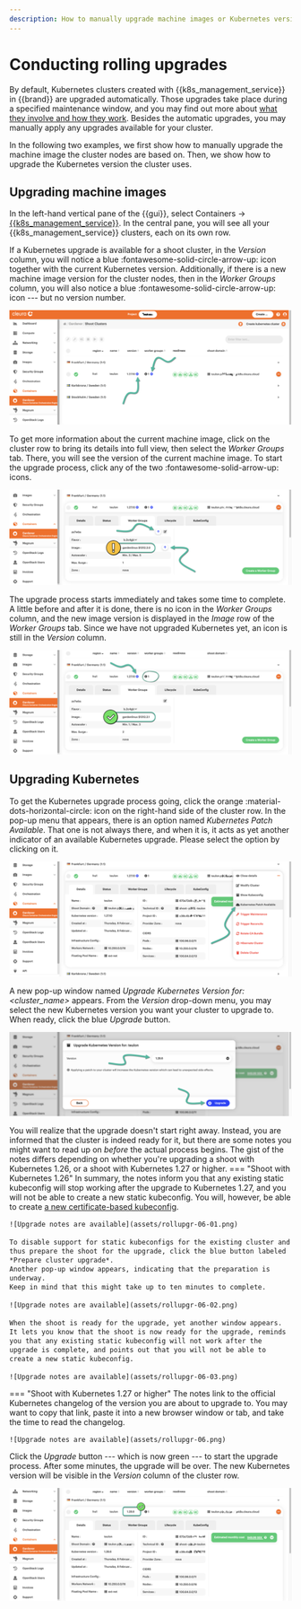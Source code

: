 ```yaml
---
description: How to manually upgrade machine images or Kubernetes versions for Gardener clusters
---
```

# Conducting rolling upgrades

By default, Kubernetes clusters created with {{k8s_management_service}} in {{brand}} are upgraded automatically.
Those upgrades take place during a specified maintenance window, and you may find out more about [what they involve and how they work](../../../background/kubernetes/gardener/autoupgrades.md).
Besides the automatic upgrades, you may manually apply any upgrades available for your cluster.

In the following two examples, we first show how to manually upgrade the machine image the cluster nodes are based on.
Then, we show how to upgrade the Kubernetes version the cluster uses.

## Upgrading machine images

In the left-hand vertical pane of the {{gui}}, select Containers → [{{k8s_management_service}}](https://{{gui_domain}}/containers/gardener).
In the central pane, you will see all your {{k8s_management_service}} clusters, each on its own row.

If a Kubernetes upgrade is available for a shoot cluster, in the *Version* column, you will notice a blue :fontawesome-solid-circle-arrow-up: icon together with the current Kubernetes version.
Additionally, if there is a new machine image version for the cluster nodes, then in the *Worker Groups* column, you will also notice a blue :fontawesome-solid-circle-arrow-up: icon --- but no version number.

![Garden Linux and Kubernetes upgrades available](assets/rollupgr-01.png)

To get more information about the current machine image, click on the cluster row to bring its details into full view, then select the *Worker Groups* tab.
There, you will see the version of the current machine image.
To start the upgrade process, click any of the two :fontawesome-solid-arrow-up: icons.

![About to start Garden Linux upgrade](assets/rollupgr-02.png)

The upgrade process starts immediately and takes some time to complete.
A little before and after it is done, there is no icon in the *Worker Groups* column, and the new image version is displayed in the
*Image* row of the *Worker Groups* tab.
Since we have not upgraded Kubernetes yet, an icon is still in the *Version* column.

![Garden Linux upgraded](assets/rollupgr-03.png)

## Upgrading Kubernetes

To get the Kubernetes upgrade process going, click the orange :material-dots-horizontal-circle: icon on the right-hand side of the cluster row.
In the pop-up menu that appears, there is an option named *Kubernetes Patch Available*.
That one is not always there, and when it is, it acts as yet another indicator of an available Kubernetes upgrade.
Please select the option by clicking on it.

![Kubernetes patch available](assets/rollupgr-04.png)

A new pop-up window named *Upgrade Kubernetes Version for: &lt;cluster_name&gt;* appears.
From the *Version* drop-down menu, you may select the new Kubernetes version you want your cluster to upgrade to.
When ready, click the blue *Upgrade* button.

![About to start a Kubernetes upgrade](assets/rollupgr-05.png)

You will realize that the upgrade doesn't start right away.
Instead, you are informed that the cluster is indeed ready for it, but there are some notes you might want to read up on *before* the actual process begins.
The gist of the notes differs depending on whether you're upgrading a shoot with Kubernetes 1.26, or a shoot with Kubernetes 1.27 or higher.
=== "Shoot with Kubernetes 1.26"
    In summary, the notes inform you that any existing static kubeconfig will stop working after the upgrade to Kubernetes 1.27, and you will not be able to create a new static kubeconfig.
    You will, however, be able to create [a new certificate-based kubeconfig](kubectl.md).

    ![Upgrade notes are available](assets/rollupgr-06-01.png)

    To disable support for static kubeconfigs for the existing cluster and thus prepare the shoot for the upgrade, click the blue button labeled *Prepare cluster upgrade*.
    Another pop-up window appears, indicating that the preparation is underway.
    Keep in mind that this might take up to ten minutes to complete.

    ![Upgrade notes are available](assets/rollupgr-06-02.png)

    When the shoot is ready for the upgrade, yet another window appears.
    It lets you know that the shoot is now ready for the upgrade, reminds you that any existing static kubeconfig will not work after the upgrade is complete, and points out that you will not be able to create a new static kubeconfig.

    ![Upgrade notes are available](assets/rollupgr-06-03.png)
=== "Shoot with Kubernetes 1.27 or higher"
    The notes link to the official Kubernetes changelog of the version you are about to upgrade to.
    You may want to copy that link, paste it into a new browser window or tab, and take the time to read the changelog.

    ![Upgrade notes are available](assets/rollupgr-06.png)

Click the *Upgrade* button --- which is now green --- to start the upgrade process.
After some minutes, the upgrade will be over.
The new Kubernetes version will be visible in the *Version* column of the cluster row.

![Kubernetes successfully upgraded](assets/rollupgr-07.png)
